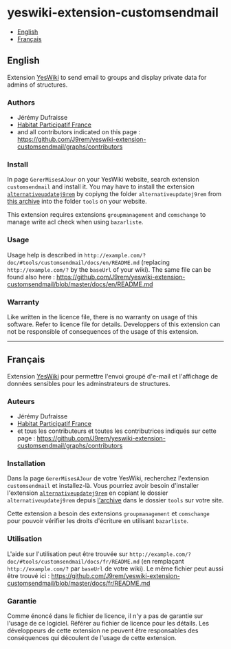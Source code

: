 
# yeswiki-extension-customsendmail

 - [English](#english)
 - [Français](#français)

## English

Extension [YesWiki](https://yeswiki.net/) to send email to groups and display private data for admins of structures.

### Authors

 - Jérémy Dufraisse
 - [Habitat Participatif France](https://www.habitatparticipatif-france.fr/)
 - and all contributors indicated on this page : <https://github.com/J9rem/yeswiki-extension-customsendmail/graphs/contributors>

### Install

In page `GererMisesAJour` on your YesWiki website, search extension `customsendmail` and install it.
You may have to install the extension [`alternativeupdatej9rem`](https://github.com/J9rem/yeswiki-extension-alternativeupdatej9rem) by copiyng the folder `alternativeupdatej9rem` from [this archive](https://repository.oui-wiki.pro/doryphore/extension-alternativeupdatej9rem-latest.zip) into the folder `tools` on your website.

This extension requires extensions `groupmanagement` and `comschange` to manage write acl check when using `bazarliste`.

### Usage

Usage help is described in `http://example.com/?doc/#tools/customsendmail/docs/en/README.md` (replacing `http://example.com/?` by the `baseUrl` of your wiki). The same file can be found also here : https://github.com/J9rem/yeswiki-extension-customsendmail/blob/master/docs/en/README.md


### Warranty

Like written in the licence file, there is no warranty on usage of this software. Refer to licence file for details.
Developpers of this extension can not be responsible of consequences of the usage of this extension.

----

## Français

Extension [YesWiki](https://yeswiki.net/) pour permettre l'envoi groupé d'e-mail et l'affichage de données sensibles pour les adminstrateurs de structures.

### Auteurs

 - Jérémy Dufraisse
 - [Habitat Participatif France](https://www.habitatparticipatif-france.fr/)
 - et tous les contributeurs et toutes les contributrices indiqués sur cette page : <https://github.com/J9rem/yeswiki-extension-customsendmail/graphs/contributors>

### Installation

Dans la page `GererMisesAJour` de votre YesWiki, recherchez l'extension `customsendmail` et installez-là.
Vous pourriez avoir besoin d'installer l'extension [`alternativeupdatej9rem`](https://github.com/J9rem/yeswiki-extension-alternativeupdatej9rem) en copiant le dossier `alternativeupdatej9rem` depuis [l'archive](https://repository.oui-wiki.pro/doryphore/extension-alternativeupdatej9rem-latest.zip) dans le dossier `tools` sur votre site.

Cette extension a besoin des extensions `groupmanagement` et `comschange` pour pouvoir vérifier les droits d'écriture en utilisant `bazarliste`.

### Utilisation

L'aide sur l'utilisation peut être trouvée sur `http://example.com/?doc/#tools/customsendmail/docs/fr/README.md` (en remplaçant `http://example.com/?` par `baseUrl` de votre wiki). Le même fichier peut aussi être trouvé ici : https://github.com/J9rem/yeswiki-extension-customsendmail/blob/master/docs/fr/README.md

### Garantie

Comme énoncé dans le fichier de licence, il n'y a pas de garantie sur l'usage de ce logiciel. Référer au fichier de licence pour les détails.
Les développeurs de cette extension ne peuvent être responsables des conséquences qui découlent de l'usage de cette extension.
